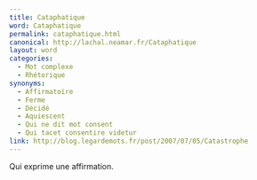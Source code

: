 ```yaml
---
title: Cataphatique
word: Cataphatique
permalink: cataphatique.html
canonical: http://lachal.neamar.fr/Cataphatique
layout: word
categories:
  - Mot complexe
  - Rhétorique
synonyms:
  - Affirmatoire
  - Ferme
  - Décidé
  - Aquiescent
  - Qui ne dit mot consent
  - Qui tacet consentire videtur
link: http://blog.legardemots.fr/post/2007/07/05/Catastrophe
---
```


Qui exprime une affirmation.

